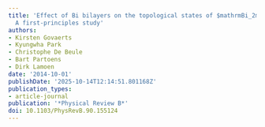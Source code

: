 ```yaml
---
title: 'Effect of Bi bilayers on the topological states of $mathrmBi_2mathrmSe_3$:
  A first-principles study'
authors:
- Kirsten Govaerts
- Kyungwha Park
- Christophe De Beule
- Bart Partoens
- Dirk Lamoen
date: '2014-10-01'
publishDate: '2025-10-14T12:14:51.801168Z'
publication_types:
- article-journal
publication: '*Physical Review B*'
doi: 10.1103/PhysRevB.90.155124
---
```

